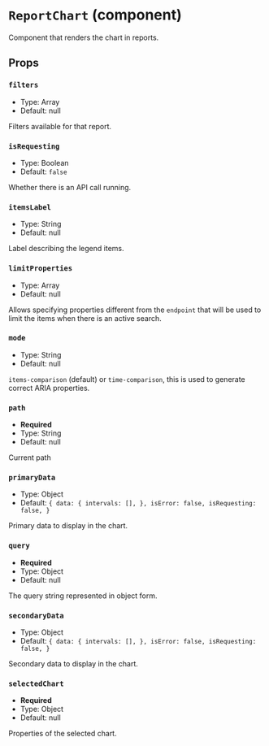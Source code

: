 `ReportChart` (component)
=========================

Component that renders the chart in reports.

Props
-----

### `filters`

- Type: Array
- Default: null

Filters available for that report.

### `isRequesting`

- Type: Boolean
- Default: `false`

Whether there is an API call running.

### `itemsLabel`

- Type: String
- Default: null

Label describing the legend items.

### `limitProperties`

- Type: Array
- Default: null

Allows specifying properties different from the `endpoint` that will be used
to limit the items when there is an active search.

### `mode`

- Type: String
- Default: null

`items-comparison` (default) or `time-comparison`, this is used to generate correct
ARIA properties.

### `path`

- **Required**
- Type: String
- Default: null

Current path

### `primaryData`

- Type: Object
- Default: `{
    data: {
        intervals: [],
    },
    isError: false,
    isRequesting: false,
}`

Primary data to display in the chart.

### `query`

- **Required**
- Type: Object
- Default: null

The query string represented in object form.

### `secondaryData`

- Type: Object
- Default: `{
    data: {
        intervals: [],
    },
    isError: false,
    isRequesting: false,
}`

Secondary data to display in the chart.

### `selectedChart`

- **Required**
- Type: Object
- Default: null

Properties of the selected chart.

